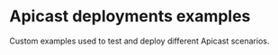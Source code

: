 # Apicast deployments examples

Custom examples used to test and deploy different Apicast scenarios.
